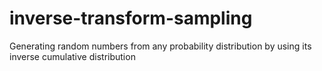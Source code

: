 # inverse-transform-sampling
Generating random numbers from any probability distribution by using its inverse cumulative distribution
